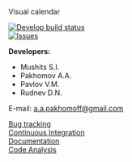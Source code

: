 Visual calendar

[![Develop build status](https://travis-ci.org/Faverick/trendets.svg?branch=feature%2FServer_creating)](https://travis-ci.org/Faverick/trendets)    
[![Issues](http://trendets.myjetbrains.com/youtrack/_classpath/smartui/img/default/youtrack-sign-48.svg)](http://trendets.myjetbrains.com/youtrack)


**Developers:**  
* Mushits S.I.
* Pakhomov A.A.
* Pavlov V.M.
* Rudnev D.N.

E-mail: a.a.pakhomoff@gmail.com

[Bug tracking](https://trendets.myjetbrains.com/youtrack)   
[Continuous Integration](https://travis-ci.org/Faverick/trendets)   
[Documentation](http://faverick.github.io/trendets/doc/)   
[Code Analysis](http://faverick.github.io/trendets/report/)
